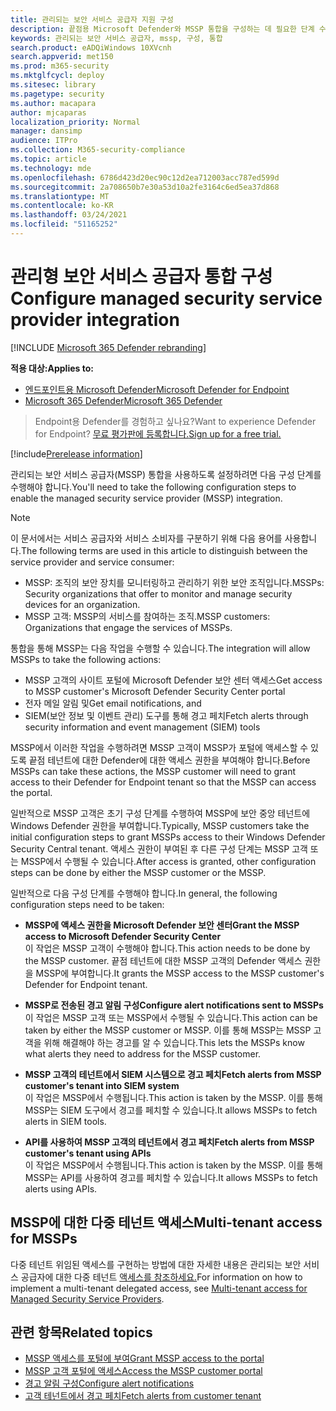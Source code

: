 ```yaml
---
title: 관리되는 보안 서비스 공급자 지원 구성
description: 끝점용 Microsoft Defender와 MSSP 통합을 구성하는 데 필요한 단계 수행
keywords: 관리되는 보안 서비스 공급자, mssp, 구성, 통합
search.product: eADQiWindows 10XVcnh
search.appverid: met150
ms.prod: m365-security
ms.mktglfcycl: deploy
ms.sitesec: library
ms.pagetype: security
ms.author: macapara
author: mjcaparas
localization_priority: Normal
manager: dansimp
audience: ITPro
ms.collection: M365-security-compliance
ms.topic: article
ms.technology: mde
ms.openlocfilehash: 6786d423d20ec90c12d2ea712003acc787ed599d
ms.sourcegitcommit: 2a708650b7e30a53d10a2fe3164c6ed5ea37d868
ms.translationtype: MT
ms.contentlocale: ko-KR
ms.lasthandoff: 03/24/2021
ms.locfileid: "51165252"
---
```

# <a name="configure-managed-security-service-provider-integration"></a><span data-ttu-id="b523a-104">관리형 보안 서비스 공급자 통합 구성</span><span class="sxs-lookup"><span data-stu-id="b523a-104">Configure managed security service provider integration</span></span>

[!INCLUDE [Microsoft 365 Defender rebranding](../../includes/microsoft-defender.md)]

<span data-ttu-id="b523a-105">**적용 대상:**</span><span class="sxs-lookup"><span data-stu-id="b523a-105">**Applies to:**</span></span>
- [<span data-ttu-id="b523a-106">엔드포인트용 Microsoft Defender</span><span class="sxs-lookup"><span data-stu-id="b523a-106">Microsoft Defender for Endpoint</span></span>](https://go.microsoft.com/fwlink/p/?linkid=2154037)
- [<span data-ttu-id="b523a-107">Microsoft 365 Defender</span><span class="sxs-lookup"><span data-stu-id="b523a-107">Microsoft 365 Defender</span></span>](https://go.microsoft.com/fwlink/?linkid=2118804)

><span data-ttu-id="b523a-108">Endpoint용 Defender를 경험하고 싶나요?</span><span class="sxs-lookup"><span data-stu-id="b523a-108">Want to experience Defender for Endpoint?</span></span> [<span data-ttu-id="b523a-109">무료 평가판에 등록합니다.</span><span class="sxs-lookup"><span data-stu-id="b523a-109">Sign up for a free trial.</span></span>](https://www.microsoft.com/microsoft-365/windows/microsoft-defender-atp?ocid=docs-mssp-support-abovefoldlink)
 
[!include[Prerelease information](../../includes/prerelease.md)]

<span data-ttu-id="b523a-110">관리되는 보안 서비스 공급자(MSSP) 통합을 사용하도록 설정하려면 다음 구성 단계를 수행해야 합니다.</span><span class="sxs-lookup"><span data-stu-id="b523a-110">You'll need to take the following configuration steps to enable the managed security service provider (MSSP) integration.</span></span>

>[!NOTE]
><span data-ttu-id="b523a-111">이 문서에서는 서비스 공급자와 서비스 소비자를 구분하기 위해 다음 용어를 사용합니다.</span><span class="sxs-lookup"><span data-stu-id="b523a-111">The following terms are used in this article to distinguish between the service provider and service consumer:</span></span>
> - <span data-ttu-id="b523a-112">MSSP: 조직의 보안 장치를 모니터링하고 관리하기 위한 보안 조직입니다.</span><span class="sxs-lookup"><span data-stu-id="b523a-112">MSSPs: Security organizations that offer to monitor and manage security devices for an organization.</span></span>
> - <span data-ttu-id="b523a-113">MSSP 고객: MSSP의 서비스를 참여하는 조직.</span><span class="sxs-lookup"><span data-stu-id="b523a-113">MSSP customers: Organizations that engage the services of MSSPs.</span></span>

<span data-ttu-id="b523a-114">통합을 통해 MSSP는 다음 작업을 수행할 수 있습니다.</span><span class="sxs-lookup"><span data-stu-id="b523a-114">The integration will allow MSSPs to take the following actions:</span></span>

- <span data-ttu-id="b523a-115">MSSP 고객의 사이트 포털에 Microsoft Defender 보안 센터 액세스</span><span class="sxs-lookup"><span data-stu-id="b523a-115">Get access to MSSP customer's Microsoft Defender Security Center portal</span></span>
- <span data-ttu-id="b523a-116">전자 메일 알림 및</span><span class="sxs-lookup"><span data-stu-id="b523a-116">Get email notifications, and</span></span> 
- <span data-ttu-id="b523a-117">SIEM(보안 정보 및 이벤트 관리) 도구를 통해 경고 페치</span><span class="sxs-lookup"><span data-stu-id="b523a-117">Fetch alerts through security information and event management (SIEM) tools</span></span>

<span data-ttu-id="b523a-118">MSSP에서 이러한 작업을 수행하려면 MSSP 고객이 MSSP가 포털에 액세스할 수 있도록 끝점 테넌트에 대한 Defender에 대한 액세스 권한을 부여해야 합니다.</span><span class="sxs-lookup"><span data-stu-id="b523a-118">Before MSSPs can take these actions, the MSSP customer will need to grant access to their Defender for Endpoint tenant so that the MSSP can access the portal.</span></span> 
 

<span data-ttu-id="b523a-119">일반적으로 MSSP 고객은 초기 구성 단계를 수행하여 MSSP에 보안 중앙 테넌트에 Windows Defender 권한을 부여합니다.</span><span class="sxs-lookup"><span data-stu-id="b523a-119">Typically, MSSP customers take the initial configuration steps to grant MSSPs access to their Windows Defender Security Central tenant.</span></span> <span data-ttu-id="b523a-120">액세스 권한이 부여된 후 다른 구성 단계는 MSSP 고객 또는 MSSP에서 수행될 수 있습니다.</span><span class="sxs-lookup"><span data-stu-id="b523a-120">After access is granted, other configuration steps can be done by either the MSSP customer or the MSSP.</span></span>


<span data-ttu-id="b523a-121">일반적으로 다음 구성 단계를 수행해야 합니다.</span><span class="sxs-lookup"><span data-stu-id="b523a-121">In general, the following configuration steps need to be taken:</span></span>


- <span data-ttu-id="b523a-122">**MSSP에 액세스 권한을 Microsoft Defender 보안 센터**</span><span class="sxs-lookup"><span data-stu-id="b523a-122">**Grant the MSSP access to Microsoft Defender Security Center**</span></span> <br>
<span data-ttu-id="b523a-123">이 작업은 MSSP 고객이 수행해야 합니다.</span><span class="sxs-lookup"><span data-stu-id="b523a-123">This action needs to be done by the MSSP customer.</span></span> <span data-ttu-id="b523a-124">끝점 테넌트에 대한 MSSP 고객의 Defender 액세스 권한을 MSSP에 부여합니다.</span><span class="sxs-lookup"><span data-stu-id="b523a-124">It grants the MSSP access to the MSSP customer's Defender for Endpoint tenant.</span></span>
 

- <span data-ttu-id="b523a-125">**MSSP로 전송된 경고 알림 구성**</span><span class="sxs-lookup"><span data-stu-id="b523a-125">**Configure alert notifications sent to MSSPs**</span></span> <br>
<span data-ttu-id="b523a-126">이 작업은 MSSP 고객 또는 MSSP에서 수행될 수 있습니다.</span><span class="sxs-lookup"><span data-stu-id="b523a-126">This action can be taken by either the MSSP customer or MSSP.</span></span> <span data-ttu-id="b523a-127">이를 통해 MSSP는 MSSP 고객을 위해 해결해야 하는 경고를 알 수 있습니다.</span><span class="sxs-lookup"><span data-stu-id="b523a-127">This lets the MSSPs know what alerts they need to address for the MSSP customer.</span></span>

- <span data-ttu-id="b523a-128">**MSSP 고객의 테넌트에서 SIEM 시스템으로 경고 페치**</span><span class="sxs-lookup"><span data-stu-id="b523a-128">**Fetch alerts from MSSP customer's tenant into SIEM system**</span></span> <br> <span data-ttu-id="b523a-129">이 작업은 MSSP에서 수행됩니다.</span><span class="sxs-lookup"><span data-stu-id="b523a-129">This action is taken by the MSSP.</span></span> <span data-ttu-id="b523a-130">이를 통해 MSSP는 SIEM 도구에서 경고를 페치할 수 있습니다.</span><span class="sxs-lookup"><span data-stu-id="b523a-130">It allows MSSPs to fetch alerts in SIEM tools.</span></span>

- <span data-ttu-id="b523a-131">**API를 사용하여 MSSP 고객의 테넌트에서 경고 페치**</span><span class="sxs-lookup"><span data-stu-id="b523a-131">**Fetch alerts from MSSP customer's tenant using APIs**</span></span> <br>
<span data-ttu-id="b523a-132">이 작업은 MSSP에서 수행됩니다.</span><span class="sxs-lookup"><span data-stu-id="b523a-132">This action is taken by the MSSP.</span></span> <span data-ttu-id="b523a-133">이를 통해 MSSP는 API를 사용하여 경고를 페치할 수 있습니다.</span><span class="sxs-lookup"><span data-stu-id="b523a-133">It allows MSSPs to fetch alerts using APIs.</span></span>

## <a name="multi-tenant-access-for-mssps"></a><span data-ttu-id="b523a-134">MSSP에 대한 다중 테넌트 액세스</span><span class="sxs-lookup"><span data-stu-id="b523a-134">Multi-tenant access for MSSPs</span></span>
<span data-ttu-id="b523a-135">다중 테넌트 위임된 액세스를 구현하는 방법에 대한 자세한 내용은 관리되는 보안 서비스 공급자에 대한 다중 테넌트 [액세스를 참조하세요.](https://techcommunity.microsoft.com/t5/microsoft-defender-atp/multi-tenant-access-for-managed-security-service-providers/ba-p/1533440)</span><span class="sxs-lookup"><span data-stu-id="b523a-135">For information on how to implement a multi-tenant delegated access, see [Multi-tenant access for Managed Security Service Providers](https://techcommunity.microsoft.com/t5/microsoft-defender-atp/multi-tenant-access-for-managed-security-service-providers/ba-p/1533440).</span></span>



## <a name="related-topics"></a><span data-ttu-id="b523a-136">관련 항목</span><span class="sxs-lookup"><span data-stu-id="b523a-136">Related topics</span></span>
- [<span data-ttu-id="b523a-137">MSSP 액세스를 포털에 부여</span><span class="sxs-lookup"><span data-stu-id="b523a-137">Grant MSSP access to the portal</span></span>](grant-mssp-access.md)
- [<span data-ttu-id="b523a-138">MSSP 고객 포털에 액세스</span><span class="sxs-lookup"><span data-stu-id="b523a-138">Access the MSSP customer portal</span></span>](access-mssp-portal.md)
- [<span data-ttu-id="b523a-139">경고 알림 구성</span><span class="sxs-lookup"><span data-stu-id="b523a-139">Configure alert notifications</span></span>](configure-mssp-notifications.md)
- [<span data-ttu-id="b523a-140">고객 테넌트에서 경고 페치</span><span class="sxs-lookup"><span data-stu-id="b523a-140">Fetch alerts from customer tenant</span></span>](fetch-alerts-mssp.md)

